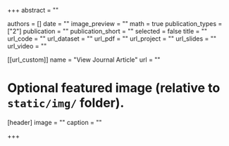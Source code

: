 +++
abstract = ""

authors = []
date = ""
image_preview = ""
math = true
publication_types = ["2"]
publication = ""
publication_short = ""
selected = false
title = ""
url_code = ""
url_dataset = ""
url_pdf = ""
url_project = ""
url_slides = ""
url_video = ""

[[url_custom]]
name = "View Journal Article"
url = ""

# Optional featured image (relative to `static/img/` folder).
[header]
image = ""
caption = ""

+++
